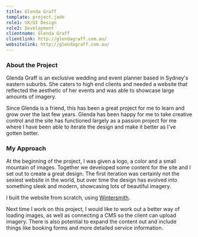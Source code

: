 ```yaml
---
title: Glenda Graff
template: project.jade
role1: UX/UI Design
role2: Development
clientname: Glenda Graff
clientlink: http://glendagraff.com.au/
websitelink: http://glendagraff.com.au/
---
```


<div class="col-sm-6">
  <h3>About the Project</h3>
  <p>Glenda Graff is an exclusive wedding and event planner based in Sydney's eastern suburbs. She caters to high end clients and needed a website that reflected the aesthetic of her events and was able to showcase large amounts of imagery.</p>
  <p>Since Glenda is a friend, this has been a great project for me to learn and grow over the last few years. Glenda has been happy for me to take creative control and the site has functioned largely as a passion project for me where I have been able to iterate the design and make it better as I've gotten better. </p>
</div>

<div class="col-sm-6">
  <h3>My Approach</h3>
  <p>At the beginning of the project, I was given a logo, a color and a small mountain of images. Together we developed some content for the site and I set out to create a great design. The first iteration was certainly not the sexiest website in the world, but over time the design has evolved into something sleek and modern, showcasing lots of beautiful imagery.</p>
  <p>I built the website from scratch, using <a href="http://wintersmith.io/" target="_blank" class="underlined">Wintersmith</a>.</p>
  <p>Next time I work on this project, I would like to work out a better way of loading images, as well as connecting a CMS so the client can upload imagery. There is also potential to expand the content out and include things like booking forms and more detailed service information.</p>
</div>